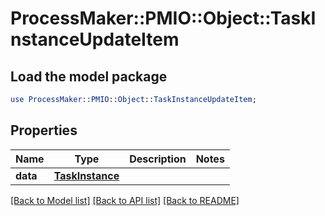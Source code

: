 # ProcessMaker::PMIO::Object::TaskInstanceUpdateItem

## Load the model package
```perl
use ProcessMaker::PMIO::Object::TaskInstanceUpdateItem;
```

## Properties
Name | Type | Description | Notes
------------ | ------------- | ------------- | -------------
**data** | [**TaskInstance**](TaskInstance.md) |  | 

[[Back to Model list]](../README.md#documentation-for-models) [[Back to API list]](../README.md#documentation-for-api-endpoints) [[Back to README]](../README.md)


